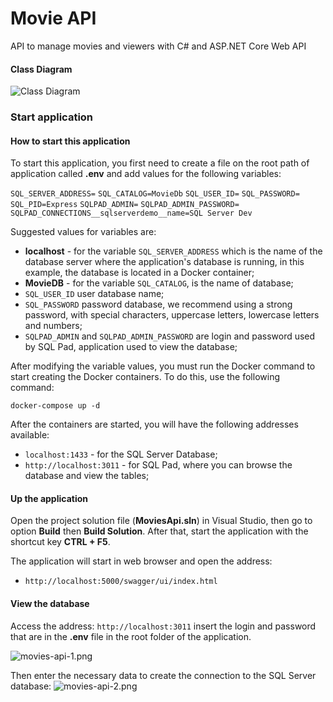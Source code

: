 # Movie API
API to manage movies and viewers with C# and ASP.NET Core Web API

#### Class Diagram
![Class Diagram](https://i.postimg.cc/WzDRhDGF/movies-api-3.png)



### Start application

#### How to start this application

To start this application, you first need to create a file on the root path of application called **.env** and add values for the following variables:

`SQL_SERVER_ADDRESS=`
`SQL_CATALOG=MovieDb`
`SQL_USER_ID=`
`SQL_PASSWORD=`
`SQL_PID=Express`
`SQLPAD_ADMIN=`
`SQLPAD_ADMIN_PASSWORD=`
`SQLPAD_CONNECTIONS__sqlserverdemo__name=SQL Server Dev` 

Suggested values for variables are:
* **localhost** - for the variable `SQL_SERVER_ADDRESS` which is the name of the database server where the application's database is running, in this example, the database is located in a Docker container;
* **MovieDB** - for the variable `SQL_CATALOG`, is the name of database;
* `SQL_USER_ID` user database name;
* `SQL_PASSWORD` password database, we recommend using a strong password, with special characters, uppercase letters, lowercase letters and numbers;
* `SQLPAD_ADMIN` and `SQLPAD_ADMIN_PASSWORD` are login and password used by SQL Pad, application used to view the database;

After modifying the variable values, you must run the Docker command to start creating the Docker containers. To do this, use the following command:

`docker-compose up -d`

After the containers are started, you will have the following addresses available:

* `localhost:1433` - for the SQL Server Database;
* `http://localhost:3011` - for SQL Pad, where you can browse the database and view the tables; 



#### Up the application
Open the project solution file (**MoviesApi.sln**) in Visual Studio, then go to option **Build** then **Build Solution**. After that, start the application with the shortcut key **CTRL + F5**.

The application will start in web browser and open the address:
* `http://localhost:5000/swagger/ui/index.html`



#### View the database

Access the address: `http://localhost:3011` insert the login and password that are in the **.env** file in the root folder of the application.

![movies-api-1.png](https://i.postimg.cc/63bJWVvx/movies-api-1.png)

Then enter the necessary data to create the connection to the SQL Server database:
![movies-api-2.png](https://i.postimg.cc/hjtRRZh0/movies-api-2.png)